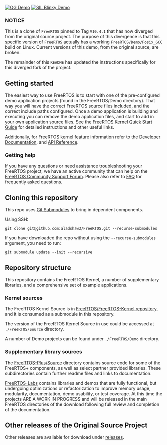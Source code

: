 [![OG Demo](https://github.com/aladshaw3/FreeRTOS/actions/workflows/original_SIL_demo.yml/badge.svg)](https://github.com/aladshaw3/FreeRTOS/actions/workflows/original_SIL_demo.yml)
[![SIL Blinky Demo](https://github.com/aladshaw3/FreeRTOS/actions/workflows/blinky_demo.yml/badge.svg)](https://github.com/aladshaw3/FreeRTOS/actions/workflows/blinky_demo.yml)

### NOTICE ###
This is a clone of `FreeRTOS` pinned to Tag `V10.4.1` that has now diverged from the original source project.
The purpose of this divergence is that this specific version of `FreeRTOS` actually has a working `FreeRTOS/Demo/Posix_GCC` build on Linux. Current versions of this demo, from the original source, are broken.

The remainder of this `README` has updated the instructions specifically for this diverged fork of the project.


## Getting started
The easiest way to use FreeRTOS is to start with one of the pre-configured demo application projects (found in the FreeRTOS/Demo directory).  That way you will have the correct FreeRTOS source files included, and the correct include paths configured.  Once a demo application is building and executing you can remove the demo application files, and start to add in your own application source files.  See the [FreeRTOS Kernel Quick Start Guide](https://www.freertos.org/FreeRTOS-quick-start-guide.html) for detailed instructions and other useful links.

Additionally, for FreeRTOS kernel feature information refer to the [Developer Documentation](https://www.freertos.org/features.html), and [API Reference](https://www.freertos.org/a00106.html).

### Getting help
If you have any questions or need assistance troubleshooting your FreeRTOS project, we have an active community that can help on the [FreeRTOS Community Support Forum](https://forums.freertos.org). Please also refer to [FAQ](http://www.freertos.org/FAQHelp.html) for frequently asked questions.

## Cloning this repository
This repo uses [Git Submodules](https://git-scm.com/book/en/v2/Git-Tools-Submodules) to bring in dependent components.

Using SSH:
```
git clone git@github.com:aladshaw3/FreeRTOS.git --recurse-submodules
```

If you have downloaded the repo without using the `--recurse-submodules` argument, you need to run:
```
git submodule update --init --recursive
```

## Repository structure
This repository contains the FreeRTOS Kernel, a number of supplementary libraries, and a comprehensive set of example applications.

### Kernel sources
The FreeRTOS Kernel Source is in [FreeRTOS/FreeRTOS-Kernel repository](https://github.com/FreeRTOS/FreeRTOS-Kernel), and it is consumed as a submodule in this repository.

The version of the FreeRTOS Kernel Source in use could be accessed at ```./FreeRTOS/Source``` directory.

A number of Demo projects can be found under ```./FreeRTOS/Demo``` directory.

### Supplementary library sources
The [FreeRTOS-Plus/Source](https://github.com/FreeRTOS/FreeRTOS/tree/master/FreeRTOS-Plus/Source) directory contains source code for some of the FreeRTOS+ components, as well as select partner provided libraries. These subdirectories contain further readme files and links to documentation.

[FreeRTOS-Labs](https://github.com/FreeRTOS/FreeRTOS/tree/master/FreeRTOS-Labs) contains libraries and demos that are fully functional, but undergoing optimizations or refactorization to improve memory usage, modularity,
documentation, demo usability, or test coverage.  At this time the projects ARE A WORK IN PROGRESS and will be released in the main FreeRTOS directories of the download following full review and completion of the documentation.

## Other releases of the Original Source Project
Other releases are available for download under [releases](https://github.com/FreeRTOS/FreeRTOS/releases).
